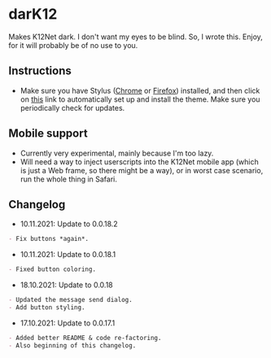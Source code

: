 # darK12

Makes K12Net dark.
I don't want my eyes to be blind. So, I wrote this.
Enjoy, for it will probably be of no use to you.

## Instructions

- Make sure you have Stylus ([Chrome](https://chrome.google.com/webstore/detail/stylus/clngdbkpkpeebahjckkjfobafhncgmne?hl=en) or [Firefox](https://addons.mozilla.org/en-US/firefox/addon/styl-us/)) installed, and then click on [this](https://github.com/iblowmymind/userstyles/raw/main/src/darK12/darK12.user.css) link to automatically set up and install the theme. Make sure you periodically check for updates.

## Mobile support

- Currently very experimental, mainly because I'm too lazy.
- Will need a way to inject userscripts into the K12Net mobile app (which is just a Web frame, so there might be a way), or in worst case scenario, run the whole thing in Safari.

## Changelog

- 10.11.2021: Update to 0.0.18.2

```markdown
- Fix buttons *again*.
```

- 10.11.2021: Update to 0.0.18.1

```markdown
- Fixed button coloring.
```

- 18.10.2021: Update to 0.0.18

```markdown
- Updated the message send dialog.
- Add button styling.
```

- 17.10.2021: Update to 0.0.17.1

```markdown
- Added better README & code re-factoring.
- Also beginning of this changelog.
```
